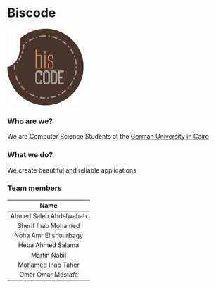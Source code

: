 # Biscode


![bisocde-logo](/logo.png)


### Who are we?
We are Computer Science Students at the [German University in Cairo](http://www.guc.edu.eg/ "GUC")

### What we do?
We create beautiful and reliable applications

### Team members

|          Name          |
|:----------------------:|
| Ahmed Saleh Abdelwahab |
| Sherif Ihab Mohamed    |
| Noha Amr El shourbagy  |
| Heba Ahmed Salama      |
| Martin Nabil           |
| Mohamed Ihab Taher     |
| Omar Omar Mostafa      |
